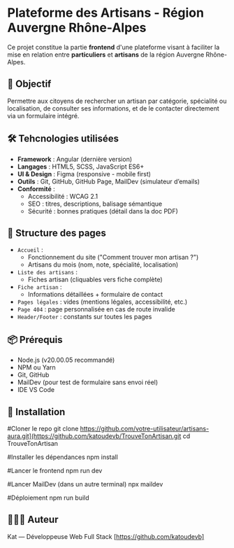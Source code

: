 # Plateforme des Artisans - Région Auvergne Rhône-Alpes

Ce projet constitue la partie **frontend** d'une plateforme visant à faciliter la mise en relation entre **particuliers** et **artisans** de la région Auvergne Rhône-Alpes.

## 🎯 Objectif

Permettre aux citoyens de rechercher un artisan par catégorie, spécialité ou localisation, de consulter ses informations, et de le contacter directement via un formulaire intégré.

## 🛠️ Tehcnologies utilisées

- **Framework** : Angular (dernière version)
- **Langages** : HTML5, SCSS, JavaScript ES6+
- **UI & Design** : Figma (responsive - mobile first)
- **Outils** : Git, GitHub, GitHub Page, MailDev (simulateur d’emails)
- **Conformité** :
  - Accessibilité : WCAG 2.1
  - SEO : titres, descriptions, balisage sémantique
  - Sécurité : bonnes pratiques (détail dans la doc PDF)

## 📁 Structure des pages

- `Accueil` :
  - Fonctionnement du site ("Comment trouver mon artisan ?")
  - Artisans du mois (nom, note, spécialité, localisation)
- `Liste des artisans` :
  - Fiches artisan (cliquables vers fiche complète)
- `Fiche artisan` :
  - Informations détaillées + formulaire de contact
- `Pages légales` : vides (mentions légales, accessibilité, etc.)
- `Page 404` : page personnalisée en cas de route invalide
- `Header/Footer` : constants sur toutes les pages

## 📦 Prérequis

- Node.js (v20.00.05 recommandé)
- NPM ou Yarn
- Git, GitHub
- MailDev (pour test de formulaire sans envoi réel)
- IDE VS Code

## 🚀 Installation

#Cloner le repo
git clone https://github.com/votre-utilisateur/artisans-aura.git](https://github.com/katoudevb/TrouveTonArtisan.git
cd TrouveTonArtisan

#Installer les dépendances
npm install

#Lancer le frontend
npm run dev

#Lancer MailDev (dans un autre terminal)
npx maildev

#Déploiement 
npm run build

## 🤵🏼‍♀️ Auteur
Kat — Développeuse Web Full Stack
[https://github.com/katoudevb]
